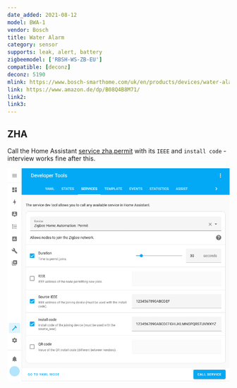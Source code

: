 ```yaml
---
date_added: 2021-08-12
model: BWA-1
vendor: Bosch
title: Water Alarm
category: sensor
supports: leak, alert, battery
zigbeemodel: ['RBSH-WS-ZB-EU']
compatible: [deconz]
deconz: 5190
mlink: https://www.bosch-smarthome.com/uk/en/products/devices/water-alarm/
link: https://www.amazon.de/dp/B08Q4B8M71/
link2: 
link3: 
---
```


## ZHA

Call the Home Assistant [service zha.permit](https://www.home-assistant.io/integrations/zha/#service-zhapermit) with its `IEEE` and `install code` - interview works fine after this.

![zha_join_example](./assets/images/zha_join_by_install_code.png)
